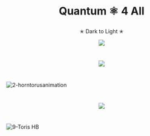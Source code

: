 # <p align="center">  Quantum ⚛︎ 4 All <p/>

<p align="center"> ✭ Dark to Light ✭ <p/>

<p align="center">
<img src="https://user-images.githubusercontent.com/113218619/234465247-f663de8d-04ec-4310-96ec-653ba01e7614.gif" />
<p/>

#

<p align="center">
<img src="https://user-images.githubusercontent.com/113218619/235283776-ff56fa61-2a9c-47e0-bbcf-0e1941e3e9fc.gif"/>
<p/>

#

![2-horntorusanimation](https://user-images.githubusercontent.com/113218619/235283809-753a6660-ae6e-4fe8-9609-bfd6c221a13d.gif)

#

<p align="center">
<img src=https://user-images.githubusercontent.com/113218619/235283848-cf68e5d9-aebc-4314-bf7c-2a184b1897c5.gif"/>
<p/>

#

![9-Toris   HB](https://user-images.githubusercontent.com/113218619/235283904-0b9272c6-d55b-4aab-8d52-ce59827fad31.jpeg)
